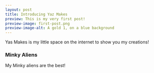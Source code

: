 ```yaml
---
layout: post
title: Introducing Yaz Makes
preview: This is my very first post!
preview-image: first-post.png
preview-image-alt: A gold 1, on a blue background
---
```


Yas Makes is my little space on the internet to show you my creations!

### Minky Aliens

My Minky aliens are the best!
